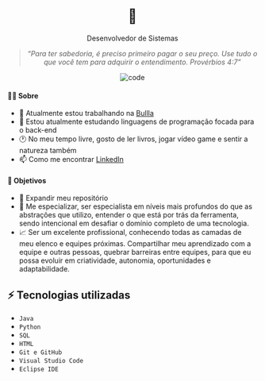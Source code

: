 <div align="center">
<h1> 👋 </h1>
<p>Desenvolvedor de Sistemas</p>

>*“Para ter sabedoria, é preciso primeiro pagar o seu preço. Use tudo o que você tem para adquirir o entendimento. Provérbios 4:7”*

![code](https://user-images.githubusercontent.com/69989654/190036989-fe2592e7-e120-4f1e-8e6d-9f7f654f8cef.png)

</div>

#### 👩‍💻 Sobre

- 🔭 Atualmente estou trabalhando na [Bullla](https://www.bullla.com.br/)
- 🌱 Estou atualmente estudando linguagens de programação focada para o back-end
- 🕐 No meu tempo livre, gosto de ler livros, jogar vídeo game e sentir a natureza também
- 📫 Como me encontrar [LinkedIn](https://www.linkedin.com/in/gsoaresdesouza/) 

#### 🎯 Objetivos 

- 📂 Expandir meu repositório
- 🤝 Me especializar, ser especialista em níveis mais profundos do que as abstrações que utilizo, entender o que está por trás da ferramenta, sendo intencional em desafiar o domínio completo de uma tecnologia.
- 📈 Ser um excelente profissional, conhecendo todas as camadas de meu  elenco e equipes próximas. Compartilhar meu aprendizado com a equipe e outras pessoas, quebrar barreiras entre equipes, para que eu possa evoluir em criatividade, autonomia, oportunidades e adaptabilidade.

## ⚡ Tecnologias utilizadas

- ``Java``
- ``Python``
- ``SQL``
- ``HTML``
- ``Git e GitHub``
- ``Visual Studio Code``
- ``Eclipse IDE``
